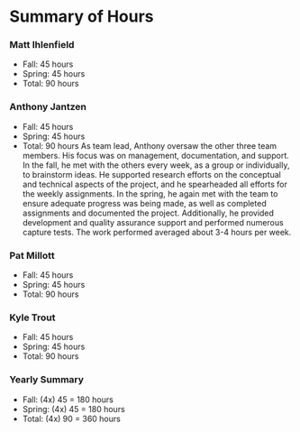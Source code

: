 # Summary of Hours

### Matt Ihlenfield
* Fall: 45 hours
* Spring: 45 hours
* Total: 90 hours

### Anthony Jantzen
* Fall: 45 hours
* Spring: 45 hours
* Total: 90 hours
As team lead, Anthony oversaw the other three team members. His focus was on management, documentation, and support. In the fall, he met with the others every week, as a group or individually, to brainstorm ideas. He supported research efforts on the conceptual and technical aspects of the project, and he spearheaded all efforts for the weekly assignments. In the spring, he again met with the team to ensure adequate progress was being made, as well as completed assignments and documented the project. Additionally, he provided development and quality assurance support and performed numerous capture tests. The work performed averaged about 3-4 hours per week.

### Pat Millott
* Fall: 45 hours
* Spring: 45 hours
* Total: 90 hours

### Kyle Trout
* Fall: 45 hours
* Spring: 45 hours
* Total: 90 hours

### Yearly Summary
* Fall: (4x) 45 = 180 hours
* Spring: (4x) 45 = 180 hours
* Total: (4x) 90 = 360 hours